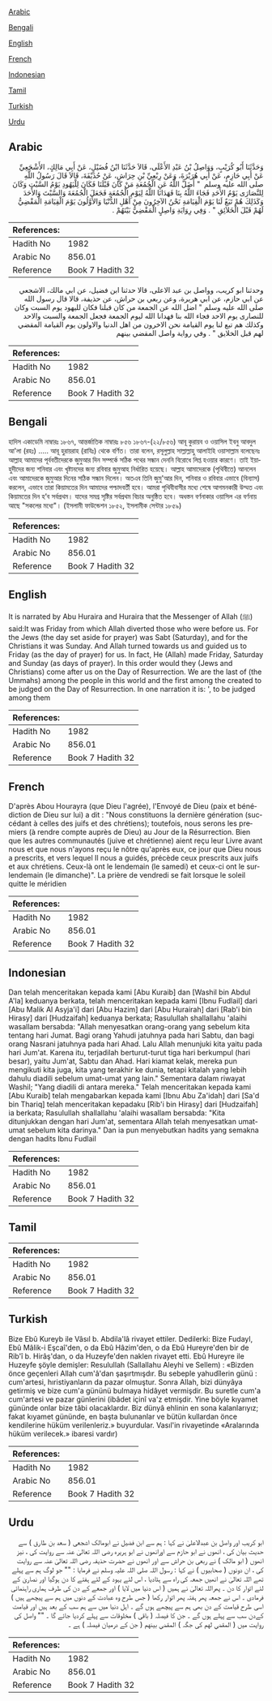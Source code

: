 [Arabic](#arabic)

[Bengali](#bengali)

[English](#english)

[French](#french)

[Indonesian](#indonesian)

[Tamil](#tamil)

[Turkish](#turkish)

[Urdu](#urdu)

## Arabic


<div dir="rtl" lang="ar" style={{fontSize:'larger',backgroundColor:'#f8f9fa',padding:20}}>
وَحَدَّثَنَا أَبُو كُرَيْبٍ، وَوَاصِلُ بْنُ عَبْدِ الأَعْلَى، قَالاَ حَدَّثَنَا ابْنُ فُضَيْلٍ، عَنْ أَبِي مَالِكٍ، الأَشْجَعِيِّ عَنْ أَبِي حَازِمٍ، عَنْ أَبِي هُرَيْرَةَ، وَعَنْ رِبْعِيِّ بْنِ حِرَاشٍ، عَنْ حُذَيْفَةَ، قَالاَ قَالَ رَسُولُ اللَّهِ صلى الله عليه وسلم ‏ "‏ أَضَلَّ اللَّهُ عَنِ الْجُمُعَةِ مَنْ كَانَ قَبْلَنَا فَكَانَ لِلْيَهُودِ يَوْمُ السَّبْتِ وَكَانَ لِلنَّصَارَى يَوْمُ الأَحَدِ فَجَاءَ اللَّهُ بِنَا فَهَدَانَا اللَّهُ لِيَوْمِ الْجُمُعَةِ فَجَعَلَ الْجُمُعَةَ وَالسَّبْتَ وَالأَحَدَ وَكَذَلِكَ هُمْ تَبَعٌ لَنَا يَوْمَ الْقِيَامَةِ نَحْنُ الآخِرُونَ مِنْ أَهْلِ الدُّنْيَا وَالأَوَّلُونَ يَوْمَ الْقِيَامَةِ الْمَقْضِيُّ لَهُمْ قَبْلَ الْخَلاَئِقِ ‏"‏ ‏.‏ وَفِي رِوَايَةِ وَاصِلٍ الْمَقْضِيُّ بَيْنَهُمْ ‏.‏
</div>
<div style={{backgroundColor:'#f8f9fa',padding:20, marginBottom: 10}}><table> <thead> <tr> <th>References:</th> <th></th> </tr> </thead> <tbody><tr><td>Hadith No</td><td>1982</td></tr><tr><td>Arabic No</td><td>856.01</td></tr><tr><td>Reference</td><td>Book 7 Hadith 32</td></tr></tbody></table></div>


<div dir="rtl" lang="ar" style={{fontSize:'larger',backgroundColor:'#f8f9fa',padding:20}}>
وحدثنا ابو كريب، وواصل بن عبد الاعلى، قالا حدثنا ابن فضيل، عن ابي مالك، الاشجعي عن ابي حازم، عن ابي هريرة، وعن ربعي بن حراش، عن حذيفة، قالا قال رسول الله صلى الله عليه وسلم " اضل الله عن الجمعة من كان قبلنا فكان لليهود يوم السبت وكان للنصارى يوم الاحد فجاء الله بنا فهدانا الله ليوم الجمعة فجعل الجمعة والسبت والاحد وكذلك هم تبع لنا يوم القيامة نحن الاخرون من اهل الدنيا والاولون يوم القيامة المقضي لهم قبل الخلايق " . وفي رواية واصل المقضي بينهم
</div>
<div style={{backgroundColor:'#f8f9fa',padding:20, marginBottom: 10}}><table> <thead> <tr> <th>References:</th> <th></th> </tr> </thead> <tbody><tr><td>Hadith No</td><td>1982</td></tr><tr><td>Arabic No</td><td>856.01</td></tr><tr><td>Reference</td><td>Book 7 Hadith 32</td></tr></tbody></table></div>

## Bengali


<div dir="ltr" lang="bn" style={{fontSize:'larger',backgroundColor:'#f8f9fa',padding:20}}>
হাদিস একাডেমি নাম্বারঃ ১৮৬৭, আন্তর্জাতিক নাম্বারঃ ৮৫৬ ১৮৬৭-(২২/৮৫৬) আবূ কুরায়ব ও ওয়াসিল ইবনু আবদুল আ'লা (রহঃ) ..... আবূ হুরায়রাহ (রাযিঃ) থেকে বর্ণিত। তারা বলেন, রসূলুল্লাহ সাল্লাল্লাহু আলাইহি ওয়াসাল্লাম বলেছেনঃ আল্লাহ আমাদের পূর্ববতীদেরকে জুমুআর দিন সম্পর্কে সঠিক পথের সন্ধান দেননি বিরোধে লিপ্ত হওয়ার কারণে। তাই ইয়াহুদীদের জন্য শনিবার এবং খৃষ্টানদের জন্য রবিবার জুমুআহ নির্ধারিত হয়েছে। আল্লাহ আমাদেরকে (পৃথিবীতে) আনলেন এবং আমাদেরকে জুমুআর দিনের সঠিক সন্ধান দিলেন। অতএব তিনি জুমু'আর দিন, শনিবার ও রবিবার এভাবে (বিন্যাস) করলেন, এভাবে তারা কিয়ামতের দিন আমাদের পশ্চাদবর্তী হবে। আমরা পৃথিবীবাসীর মধ্যে শেষে আগমনকারী উম্মত এবং কিয়ামতের দিন হ’ব সর্বপ্রথম। যাদের সমগ্র সৃষ্টির সর্বপ্রথম বিচার অনুষ্ঠিত হবে। অধস্তন বর্ণনাকার ওয়াসিল এর বর্ণনায় আছে "সকলের মধ্যে"। (ইসলামী ফাউন্ডেশন ১৮৫২, ইসলামীক সেন্টার ১৮৫৯)
</div>
<div style={{backgroundColor:'#f8f9fa',padding:20, marginBottom: 10}}><table> <thead> <tr> <th>References:</th> <th></th> </tr> </thead> <tbody><tr><td>Hadith No</td><td>1982</td></tr><tr><td>Arabic No</td><td>856.01</td></tr><tr><td>Reference</td><td>Book 7 Hadith 32</td></tr></tbody></table></div>

## English


<div dir="ltr" lang="en" style={{fontSize:'larger',backgroundColor:'#f8f9fa',padding:20}}>
It is narrated by Abu Huraira and Huraira that the Messenger of Allah (ﷺ) said:It was Friday from which Allah diverted those who were before us. For the Jews (the day set aside for prayer) was Sabt (Saturday), and for the Christians it was Sunday. And Allah turned towards us and guided us to Friday (as the day of prayer) for us. In fact, He (Allah) made Friday, Saturday and Sunday (as days of prayer). In this order would they (Jews and Christians) come after us on the Day of Resurrection. We are the last of (the Ummahs) among the people in this world and the first among the created to be judged on the Day of Resurrection. In one narration it is: ', to be judged among them
</div>
<div style={{backgroundColor:'#f8f9fa',padding:20, marginBottom: 10}}><table> <thead> <tr> <th>References:</th> <th></th> </tr> </thead> <tbody><tr><td>Hadith No</td><td>1982</td></tr><tr><td>Arabic No</td><td>856.01</td></tr><tr><td>Reference</td><td>Book 7 Hadith 32</td></tr></tbody></table></div>

## French


<div dir="ltr" lang="fr" style={{fontSize:'larger',backgroundColor:'#f8f9fa',padding:20}}>
D'après Abou Hourayra (que Dieu l'agrée), l'Envoyé de Dieu (paix et bénédiction de Dieu sur lui) a dit : "Nous constituons la dernière génération (succédant à celles des juifs et des chrétiens); toutefois, nous serons les premiers (à rendre compte auprès de Dieu) au Jour de la Résurrection. Bien que les autres communautés (juive et chrétienne) aient reçu leur Livre avant nous et que nous n'ayons reçu le nôtre qu'après eux, ce jour que Dieu nous a prescrits, et vers lequel Il nous a guidés, précède ceux prescrits aux juifs et aux chrétiens. Ceux-là ont le lendemain (le samedi) et ceux-ci ont le surlendemain (le dimanche)". La prière de vendredi se fait lorsque le soleil quitte le méridien
</div>
<div style={{backgroundColor:'#f8f9fa',padding:20, marginBottom: 10}}><table> <thead> <tr> <th>References:</th> <th></th> </tr> </thead> <tbody><tr><td>Hadith No</td><td>1982</td></tr><tr><td>Arabic No</td><td>856.01</td></tr><tr><td>Reference</td><td>Book 7 Hadith 32</td></tr></tbody></table></div>

## Indonesian


<div dir="ltr" lang="id" style={{fontSize:'larger',backgroundColor:'#f8f9fa',padding:20}}>
Dan telah menceritakan kepada kami [Abu Kuraib] dan [Washil bin Abdul A'la] keduanya berkata, telah menceritakan kepada kami [Ibnu Fudlail] dari [Abu Malik Al Asyja'i] dari [Abu Hazim] dari [Abu Hurairah] dari [Rab'i bin Hirasy] dari [Hudzaifah] keduanya berkata; Rasulullah shallallahu 'alaihi wasallam bersabda: "Allah menyesatkan orang-orang yang sebelum kita tentang hari Jumat. Bagi orang Yahudi jatuhnya pada hari Sabtu, dan bagi orang Nasrani jatuhnya pada hari Ahad. Lalu Allah menunjuki kita yaitu pada hari Jum'at. Karena itu, terjadilah berturut-turut tiga hari berkumpul (hari besar), yaitu Jum'at, Sabtu dan Ahad. Hari kiamat kelak, mereka pun mengikuti kita juga, kita yang terakhir ke dunia, tetapi kitalah yang lebih dahulu diadili sebelum umat-umat yang lain." Sementara dalam riwayat Washil; "Yang diadili di antara mereka." Telah menceritakan kepada kami [Abu Kuraib] telah mengabarkan kepada kami [Ibnu Abu Za'idah] dari [Sa'd bin Thariq] telah menceritakan kepadaku [Rib'i bin Hirasy] dari [Hudzaifah] ia berkata; Rasulullah shallallahu 'alaihi wasallam bersabda: "Kita ditunjukkan dengan hari Jum'at, sementara Allah telah menyesatkan umat-umat sebelum kita darinya." Dan ia pun menyebutkan hadits yang semakna dengan hadits Ibnu Fudlail
</div>
<div style={{backgroundColor:'#f8f9fa',padding:20, marginBottom: 10}}><table> <thead> <tr> <th>References:</th> <th></th> </tr> </thead> <tbody><tr><td>Hadith No</td><td>1982</td></tr><tr><td>Arabic No</td><td>856.01</td></tr><tr><td>Reference</td><td>Book 7 Hadith 32</td></tr></tbody></table></div>

## Tamil


<div dir="ltr" lang="ta" style={{fontSize:'larger',backgroundColor:'#f8f9fa',padding:20}}>

</div>
<div style={{backgroundColor:'#f8f9fa',padding:20, marginBottom: 10}}><table> <thead> <tr> <th>References:</th> <th></th> </tr> </thead> <tbody><tr><td>Hadith No</td><td>1982</td></tr><tr><td>Arabic No</td><td>856.01</td></tr><tr><td>Reference</td><td>Book 7 Hadith 32</td></tr></tbody></table></div>

## Turkish


<div dir="ltr" lang="tr" style={{fontSize:'larger',backgroundColor:'#f8f9fa',padding:20}}>
Bize Ebû Kureyb ile Vâsıl b. Abdila'lâ rivayet ettiler. Dedilerki: Bize Fudayl, Ebû Mâlik-i Eşcaî'den, o da Ebû Hâzim'den, o da Ebû Hureyre'den bir de Rib'î b. Hirâş'dan, o da Huzeyfe'den naklen rivayet etti. Ebû Hureyre ile Huzeyfe şöyle demişler: Resulullah (Sallallahu Aleyhi ve Sellem) : «Bizden önce geçenleri Allah cum'â'dan şaşırtmışdır. Bu sebeple yahudîlerin günü : cum'artesi, hıristiyanların da pazar olmuştur. Sonra Allah, bizi dünyâya getirmiş ve bize cum'a gününü bulmaya hidâyet vermişdir. Bu suretle cum'a cum'artesi ve pazar günlerini (ibâdet içinî va'z etmişdir. Yine böyle kıyamet gününde onlar bize tâbi olacaklardır. Biz dünyâ ehlinin en sona kalanlarıyız; fakat kıyamet gününde, en başta bulunanlar ve bütün kullardan önce kendilerine hüküm verilenleriz.» buyurdular. Vasıl'in rivayetinde «Aralarında hüküm verilecek.» ibaresi vardır)
</div>
<div style={{backgroundColor:'#f8f9fa',padding:20, marginBottom: 10}}><table> <thead> <tr> <th>References:</th> <th></th> </tr> </thead> <tbody><tr><td>Hadith No</td><td>1982</td></tr><tr><td>Arabic No</td><td>856.01</td></tr><tr><td>Reference</td><td>Book 7 Hadith 32</td></tr></tbody></table></div>

## Urdu


<div dir="rtl" lang="ur" style={{fontSize:'larger',backgroundColor:'#f8f9fa',padding:20}}>
ابو کریب اور واصل بن عبدالاعلیٰ نے کہا : ہم سے ابن فضیل نے ابومالک اشجعی ( سعد بن طارق ) سے حدیث بیان کی ، انھوں نے ابو حازم سے اورانھوں نے ابو ہریرہ رضی اللہ تعالیٰ عنہ سے روایت کی ، نیز انھوں ( ابو مالک ) نے ربعی بن حراش سے اور انھوں نے حضرت حذیفہ رضی اللہ تعالیٰ عنہ سے روایت کی ، ان دونوں ( صحابیوں ) نے کہا : رسول اللہ صلی اللہ علیہ وسلم نے فرمایا : "" جو لوگ ہم سے پہلے تھے اللہ تعالیٰ نے انھیں جمعہ کی راہ سے ہٹادیا ، اس لئے یہود کے لئے ہفتے کا دن ہوگیا اور نصاریٰ کے لئے اتوار کا دن ۔ پھراللہ تعالیٰ نے ہمیں ( اس دنیا میں لایا ) اور جمعے کے دن کی طرف ہماری راہنمائی فرمادی ۔ اس نے جمعہ پھر ہفتہ پھر اتوار رکھا ( جس طرح وہ عبادت کے دنوں میں ہم سے پیچھے ہیں ) اسی طرح قیامت کے دن بھی ہم سے پیچھے ہوں گے ۔ اہل دنیا میں سے ہم سب کے بعد ہیں اور قیامت کےدن سب سے پہلے ہوں گے ۔ جن کا فیصلہ ( باقی ) مخلوقات سے پہلے کردیا جائے گا ۔ "" واصل کی روایت میں ( المقضي لهم کی جگہ ) المقضي بينهم ( جن کے درمیان فیصلہ ) ہے ۔
</div>
<div style={{backgroundColor:'#f8f9fa',padding:20, marginBottom: 10}}><table> <thead> <tr> <th>References:</th> <th></th> </tr> </thead> <tbody><tr><td>Hadith No</td><td>1982</td></tr><tr><td>Arabic No</td><td>856.01</td></tr><tr><td>Reference</td><td>Book 7 Hadith 32</td></tr></tbody></table></div>